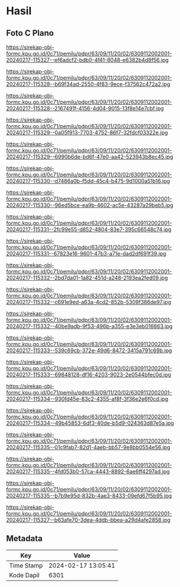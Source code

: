 # Hasil

## Foto C Plano

https://sirekap-obj-formc.kpu.go.id/0c71/pemilu/pdpr/63/09/11/20/02/6309112002001-20240217-115327--ef6adcf2-bdb0-4f41-8048-e6382b4d8f56.jpg

https://sirekap-obj-formc.kpu.go.id/0c71/pemilu/pdpr/63/09/11/20/02/6309112002001-20240217-115328--b69f34ad-2550-4f83-9ece-f37562c472a2.jpg

https://sirekap-obj-formc.kpu.go.id/0c71/pemilu/pdpr/63/09/11/20/02/6309112002001-20240217-115328--2167491f-4156-4d04-9015-13f8e14e7cbf.jpg

https://sirekap-obj-formc.kpu.go.id/0c71/pemilu/pdpr/63/09/11/20/02/6309112002001-20240217-115329--0a05f913-7703-4752-86f7-32fdcf03322e.jpg

https://sirekap-obj-formc.kpu.go.id/0c71/pemilu/pdpr/63/09/11/20/02/6309112002001-20240217-115329--6990b6de-bd6f-47e0-aa42-523943b8ec45.jpg

https://sirekap-obj-formc.kpu.go.id/0c71/pemilu/pdpr/63/09/11/20/02/6309112002001-20240217-115330--d7486a0b-f5dd-45c4-b475-9d1000a51b16.jpg

https://sirekap-obj-formc.kpu.go.id/0c71/pemilu/pdpr/63/09/11/20/02/6309112002001-20240217-115330--96ed5bce-ea9b-4602-ac5e-43287a29beb5.jpg

https://sirekap-obj-formc.kpu.go.id/0c71/pemilu/pdpr/63/09/11/20/02/6309112002001-20240217-115331--2fc99e55-d852-4804-83e7-395c66548c74.jpg

https://sirekap-obj-formc.kpu.go.id/0c71/pemilu/pdpr/63/09/11/20/02/6309112002001-20240217-115331--67823e16-9601-47b3-a71e-dad2df691f39.jpg

https://sirekap-obj-formc.kpu.go.id/0c71/pemilu/pdpr/63/09/11/20/02/6309112002001-20240217-115332--2bd7da01-1a82-451d-a248-2193ea2fed09.jpg

https://sirekap-obj-formc.kpu.go.id/0c71/pemilu/pdpr/63/09/11/20/02/6309112002001-20240217-115332--c691e9ed-a63a-4cd2-852b-5309f386de97.jpg

https://sirekap-obj-formc.kpu.go.id/0c71/pemilu/pdpr/63/09/11/20/02/6309112002001-20240217-115332--40be9adb-9f53-496b-a355-e3e3eb016663.jpg

https://sirekap-obj-formc.kpu.go.id/0c71/pemilu/pdpr/63/09/11/20/02/6309112002001-20240217-115333--539c69cb-372e-49d6-8472-3415a791c69b.jpg

https://sirekap-obj-formc.kpu.go.id/0c71/pemilu/pdpr/63/09/11/20/02/6309112002001-20240217-115333--69848128-df16-4203-9023-2e0544bfec0d.jpg

https://sirekap-obj-formc.kpu.go.id/0c71/pemilu/pdpr/63/09/11/20/02/6309112002001-20240217-115334--930fd45e-83c2-4355-af8f-3f36e2e6f0cd.jpg

https://sirekap-obj-formc.kpu.go.id/0c71/pemilu/pdpr/63/09/11/20/02/6309112002001-20240217-115334--49b45853-6df3-40de-b5d9-024363d87e5a.jpg

https://sirekap-obj-formc.kpu.go.id/0c71/pemilu/pdpr/63/09/11/20/02/6309112002001-20240217-115335--01c9fab7-82d1-4aeb-bb57-9e8bb0554e56.jpg

https://sirekap-obj-formc.kpu.go.id/0c71/pemilu/pdpr/63/09/11/20/02/6309112002001-20240217-115335--4fd053b0-57ca-4443-8892-6ae6ff4297ad.jpg

https://sirekap-obj-formc.kpu.go.id/0c71/pemilu/pdpr/63/09/11/20/02/6309112002001-20240217-115335--b7b9e95d-832b-4ae3-8433-09efd67f5b95.jpg

https://sirekap-obj-formc.kpu.go.id/0c71/pemilu/pdpr/63/09/11/20/02/6309112002001-20240217-115327--b63afe70-3dea-4ddb-bbea-a29d4afe2858.jpg


## Metadata

| Key        | Value               |
| ---------- | ------------------- |
| Time Stamp | 2024-02-17 13:05:41 |
| Kode Dapil | 6301                |



